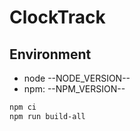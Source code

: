 # ClockTrack

## Environment

- node --NODE_VERSION--
- npm: --NPM_VERSION--

```bash
npm ci
npm run build-all
```
